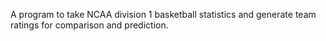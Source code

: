 A program to take NCAA division 1 basketball statistics and generate team ratings for comparison and prediction.
